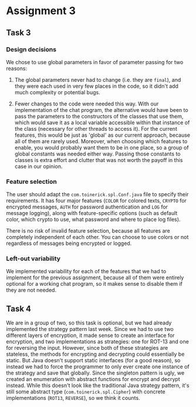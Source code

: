 # Assignment 3

## Task 3

### Design decisions

We chose to use global parameters in favor of parameter passing for two reasons:

1. The global parameters never had to change (i.e. they are `final`), and they were each
used in very few places in the code, so it didn't add much complexity or potential bugs.

2. Fewer changes to the code were needed this way. With our implementation of the chat
program, the alternative would have been to pass the parameters to the constructors of
the classes that use them, which would save it as a local variable accessible within
that instance of the class (necessary for other threads to access it). For the current
features, this would be just as 'global' as our current approach, because all of them
are rarely used.
Moreover, when choosing which features to enable, you would probably want them to be in
one place, so a group of global constants was needed either way. Passing those constants
to classes is extra effort and clutter that was not worth the payoff in this case in
our opinion.

### Feature selection

The user should adapt the `com.toinerick.spl.Conf.java` file to specify their requirements. It has four
major features (`COLOR` for colored texts, `CRYPTO` for encrypted messages, `AUTH` for
password authentication and `LOG` for message logging), along with feature-specific
options (such as default color, which crypto to use, what password and where to place
log files).

There is no risk of invalid feature selection, because all features are completely
independent of each other. You can choose to use colors or not regardless of
messages being encrypted or logged.

### Left-out variability

We implemented variability for each of the features that we had to implement for the
previous assignment, because all of them were entirely optional for a working chat
program, so it makes sense to disable them if they are not needed.

## Task 4

We are in a group of two, so this task is optional, but we had already implemented the
strategy pattern last week. Since we had to use two different layers of encryption, it
made sense to create an interface for encryption, and two implementations as
strategies: one for ROT-13 and one for reversing the input. However, since both of
these strategies are stateless, the methods for encrypting and decrypting could
essentially be static. But Java doesn't support static interfaces (for a good reason),
so instead we had to force the programmer to only ever create one instance of the
strategy and save that globally. Since the singleton pattern is ugly, we created an
enumeration with abstract functions for encrypt and decrypt instead. While this doesn't
look like the traditional Java strategy pattern, it's still some abstract type
(`com.toinerick.spl.Cipher`) with concrete implementations (`ROT13`, `REVERSE`), so we think it counts.
